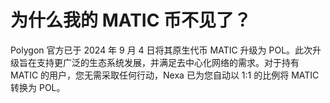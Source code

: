 # 为什么我的 MATIC 币不见了？

Polygon 官方已于 2024 年 9 月 4 日将其原生代币 MATIC 升级为 POL。此次升级旨在支持更广泛的生态系统发展，并满足去中心化网络的需求。对于持有 MATIC 的用户，您无需采取任何行动，Nexa 已为您自动以 1:1 的比例将 MATIC 转换为 POL。
